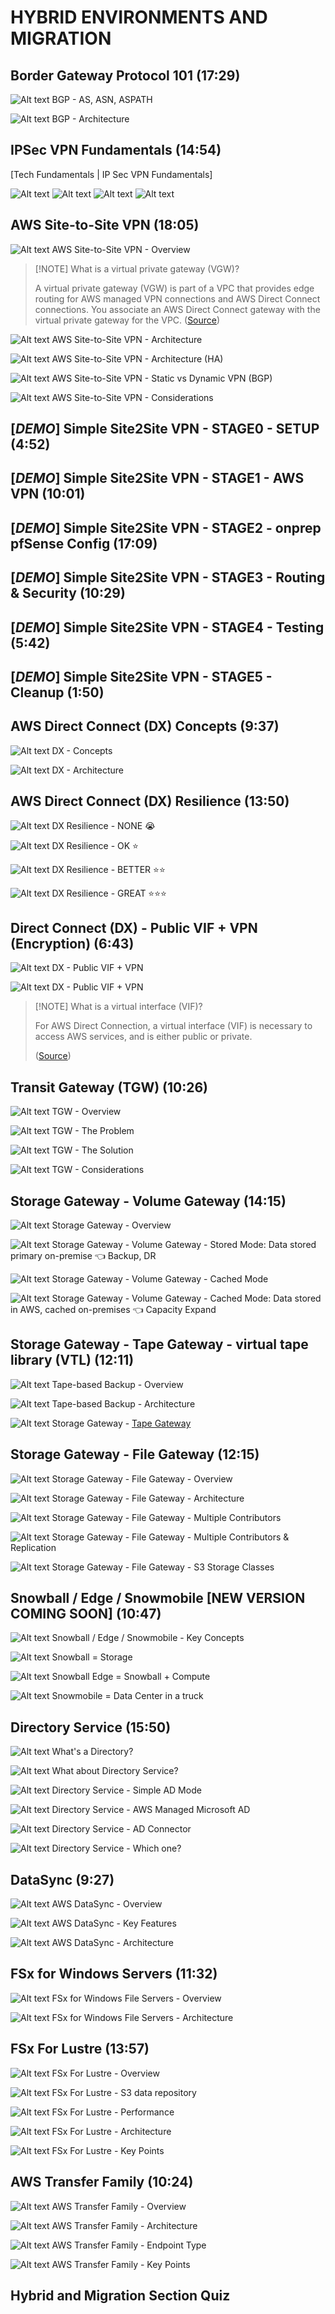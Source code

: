 # HYBRID ENVIRONMENTS AND MIGRATION

## Border Gateway Protocol 101 (17:29)

![Alt text](<images/Screenshot 2023-10-11 at 11.13.54 - Border_Gateway_Protocol_101__learn.cantrill.io_—_F.png>)
BGP - AS, ASN, ASPATH

![Alt text](./material/1900-HYBRID_ENVIRONMENTS_AND_MIGRATION/00_LEARNINGAIDS/BGP101-1.png)
BGP - Architecture

## IPSec VPN Fundamentals (14:54)

[Tech Fundamentals | IP Sec VPN Fundamentals]

![Alt text](./material/1900-HYBRID_ENVIRONMENTS_AND_MIGRATION/00_LEARNINGAIDS/IPSEC-101-1.png)
![Alt text](./material/1900-HYBRID_ENVIRONMENTS_AND_MIGRATION/00_LEARNINGAIDS/IPSEC-101-2.png)
![Alt text](./material/1900-HYBRID_ENVIRONMENTS_AND_MIGRATION/00_LEARNINGAIDS/IPSEC-101-3.png)
![Alt text](./material/1900-HYBRID_ENVIRONMENTS_AND_MIGRATION/00_LEARNINGAIDS/IPSEC-101-4.png)

## AWS Site-to-Site VPN (18:05)

![Alt text](<images/Screenshot 2023-10-11 at 11.45.21 - AWS_Site-to-Site_VPN__learn.cantrill.io_—_Firefox_.png>)
AWS Site-to-Site VPN - Overview

> [!NOTE] What is a virtual private gateway (VGW)?
>
> A virtual private gateway (VGW) is part of a VPC that provides edge routing for AWS managed VPN connections and AWS Direct Connect connections. You associate an AWS Direct Connect gateway with the virtual private gateway for the VPC.
> ([Source](https://aws.amazon.com/directconnect/faqs/#what-is-a-virtual-private-gateway))

![Alt text](./material/1900-HYBRID_ENVIRONMENTS_AND_MIGRATION/00_LEARNINGAIDS/AWS-Site-2-SiteVPN-1.png)
AWS Site-to-Site VPN - Architecture

![Alt text](./material/1900-HYBRID_ENVIRONMENTS_AND_MIGRATION/00_LEARNINGAIDS/AWS-Site-2-SiteVPN-2.png)
AWS Site-to-Site VPN - Architecture (HA)

![Alt text](./material/1900-HYBRID_ENVIRONMENTS_AND_MIGRATION/00_LEARNINGAIDS/AWS-Site-2-SiteVPN-3.png)
AWS Site-to-Site VPN - Static vs Dynamic VPN (BGP)

![Alt text](<images/Screenshot 2023-10-11 at 11.57.16 - AWS_Site-to-Site_VPN__learn.cantrill.io_—_Firefox_.png>)
AWS Site-to-Site VPN - Considerations

## [_DEMO_] Simple Site2Site VPN - STAGE0 - SETUP (4:52)

## [_DEMO_] Simple Site2Site VPN - STAGE1 - AWS VPN (10:01)

## [_DEMO_] Simple Site2Site VPN - STAGE2 - onprep pfSense Config (17:09)

## [_DEMO_] Simple Site2Site VPN - STAGE3 - Routing & Security (10:29)

## [_DEMO_] Simple Site2Site VPN - STAGE4 - Testing (5:42)

## [_DEMO_] Simple Site2Site VPN - STAGE5 - Cleanup (1:50)

## AWS Direct Connect (DX) Concepts (9:37)

![Alt text](<images/Screenshot 2023-10-11 at 14.07.52 - Direct_Connect_(DX)_Concepts__learn.c_—_Firefox_De.png>)
DX - Concepts

![Alt text](./material/1900-HYBRID_ENVIRONMENTS_AND_MIGRATION/00_LEARNINGAIDS/DirectConnect-1.png)
DX - Architecture

## AWS Direct Connect (DX) Resilience (13:50)

![Alt text](./material/1900-HYBRID_ENVIRONMENTS_AND_MIGRATION/00_LEARNINGAIDS/DirectConnect-Resilience-1.png)
DX Resilience - NONE 😭

![Alt text](./material/1900-HYBRID_ENVIRONMENTS_AND_MIGRATION/00_LEARNINGAIDS/DirectConnect-Resilience-2.png)
DX Resilience - OK ⭐

![Alt text](./material/1900-HYBRID_ENVIRONMENTS_AND_MIGRATION/00_LEARNINGAIDS/DirectConnect-Resilience-3.png)
DX Resilience - BETTER ⭐⭐

![Alt text](./material/1900-HYBRID_ENVIRONMENTS_AND_MIGRATION/00_LEARNINGAIDS/DirectConnect-Resilience-4.png)
DX Resilience - GREAT ⭐⭐⭐

## Direct Connect (DX) - Public VIF + VPN (Encryption) (6:43)

![Alt text](<images/Screenshot 2023-10-11 at 14.29.32 - Direct_Connect_(DX)_-_Public_VIF_+_VPN_(Encryption.png>)
DX - Public VIF + VPN

![Alt text](<images/Screenshot 2023-10-11 at 14.31.10 - Direct_Connect_(DX)_-_Public_VIF_+_VPN_(Encryption.png>)
DX - Public VIF + VPN

> [!NOTE] What is a virtual interface (VIF)?
>
> For AWS Direct Connection, a virtual interface (VIF) is necessary to access AWS services, and is either public or private.
>
> ([Source](https://aws.amazon.com/directconnect/faqs/#what-is-a-virtual-interface))

## Transit Gateway (TGW) (10:26)

![Alt text](<images/Screenshot 2023-10-11 at 14.49.09 - Transit_Gateway__learn.c_—_Firefox_Developer_Editi.png>)
TGW - Overview

![Alt text](./material/1900-HYBRID_ENVIRONMENTS_AND_MIGRATION/00_LEARNINGAIDS/TransitGateway-1.png)
TGW - The Problem

![Alt text](./material/1900-HYBRID_ENVIRONMENTS_AND_MIGRATION/00_LEARNINGAIDS/TransitGateway-2.png)
TGW - The Solution

![Alt text](<images/Screenshot 2023-10-11 at 14.55.15 - Transit_Gateway__learn.c_—_Firefox_Developer_Editi.png>)
TGW - Considerations

## Storage Gateway - Volume Gateway (14:15)

![Alt text](<images/Screenshot 2023-10-11 at 14.58.42 - Storage_Gateway_-_Volume__learn.c_—_Firefox_Develo.png>)
Storage Gateway - Overview

![Alt text](./material/1900-HYBRID_ENVIRONMENTS_AND_MIGRATION/00_LEARNINGAIDS/StorageGateway-VOLUME-1.png)
Storage Gateway - Volume Gateway - Stored Mode: Data stored primary on-premise 👈 Backup, DR

![Alt text](./material/1900-HYBRID_ENVIRONMENTS_AND_MIGRATION/00_LEARNINGAIDS/StorageGateway-VOLUME-2.png)
Storage Gateway - Volume Gateway - Cached Mode

![Alt text](./material/1900-HYBRID_ENVIRONMENTS_AND_MIGRATION/00_LEARNINGAIDS/StorageGateway-VOLUME-3.png)
Storage Gateway - Volume Gateway - Cached Mode: Data stored in AWS, cached on-premises 👈 Capacity Expand

## Storage Gateway - Tape Gateway - virtual tape library (VTL) (12:11)

![Alt text](<images/Screenshot 2023-10-11 at 15.14.26 - Storage_Gateway_-_Tape_(VTL)__learn.c_—_Firefox_De.png>)
Tape-based Backup - Overview

![Alt text](./material/1900-HYBRID_ENVIRONMENTS_AND_MIGRATION/00_LEARNINGAIDS/StorageGateway-TAPE-1.png)
Tape-based Backup - Architecture

![Alt text](./material/1900-HYBRID_ENVIRONMENTS_AND_MIGRATION/00_LEARNINGAIDS/StorageGateway-TAPE-2.png)
Storage Gateway - [Tape Gateway](https://aws.amazon.com/storagegateway/vtl/)

## Storage Gateway - File Gateway (12:15)

![Alt text](<images/Screenshot 2023-10-11 at 15.37.35 - Storage_Gateway_-_File__learn.c_—_Firefox_Develope.png>)
Storage Gateway - File Gateway - Overview

![Alt text](./material/1900-HYBRID_ENVIRONMENTS_AND_MIGRATION/00_LEARNINGAIDS/StorageGateway-FILE-1.png)
Storage Gateway - File Gateway - Architecture

![Alt text](./material/1900-HYBRID_ENVIRONMENTS_AND_MIGRATION/00_LEARNINGAIDS/StorageGateway-FILE-2.png)
Storage Gateway - File Gateway - Multiple Contributors

![Alt text](./material/1900-HYBRID_ENVIRONMENTS_AND_MIGRATION/00_LEARNINGAIDS/StorageGateway-FILE-3.png)
Storage Gateway - File Gateway - Multiple Contributors & Replication

![Alt text](./material/1900-HYBRID_ENVIRONMENTS_AND_MIGRATION/00_LEARNINGAIDS/StorageGateway-FILE-4.png)
Storage Gateway - File Gateway - S3 Storage Classes

## Snowball / Edge / Snowmobile [NEW VERSION COMING SOON] (10:47)

![Alt text](<images/Screenshot 2023-10-11 at 15.54.33 - Snowball__Edge__Snowmobile_[NEW_VERSION_COMING_SOO.png>)
Snowball / Edge / Snowmobile - Key Concepts

![Alt text](<images/Screenshot 2023-10-11 at 15.56.25 - Snowball__Edge__Snowmobile_[NEW_VERSION_COMING_SOO.png>)
Snowball = Storage

![Alt text](<images/Screenshot 2023-10-11 at 16.00.13 - Snowball__Edge__Snowmobile_[NEW_VERSION_COMING_SOO.png>)
Snowball Edge = Snowball + Compute

![Alt text](<images/Screenshot 2023-10-11 at 16.01.40 - Snowball__Edge__Snowmobile_[NEW_VERSION_COMING_SOO.png>)
Snowmobile = Data Center in a truck

## Directory Service (15:50)

![Alt text](<images/Screenshot 2023-10-11 at 16.13.10 - Directory_Service__learn.cantril_and_1_more_page_-.png>)
What's a Directory?

![Alt text](<images/Screenshot 2023-10-11 at 23.15.36 - Directory_Service__learn.cantrill.io_and_5_more_pa.png>)
What about Directory Service?

![Alt text](./material/1900-HYBRID_ENVIRONMENTS_AND_MIGRATION/00_LEARNINGAIDS/DirectoryService-1.png)
Directory Service - Simple AD Mode

![Alt text](./material/1900-HYBRID_ENVIRONMENTS_AND_MIGRATION/00_LEARNINGAIDS/DirectoryService-2.png)
Directory Service - AWS Managed Microsoft AD

![Alt text](./material/1900-HYBRID_ENVIRONMENTS_AND_MIGRATION/00_LEARNINGAIDS/DirectoryService-3.png)
Directory Service - AD Connector

![Alt text](<images/Screenshot 2023-10-11 at 23.27.35 - Directory_Service__learn.cantrill.io_and_6_more_pa.png>)
Directory Service - Which one?

## DataSync (9:27)

![Alt text](<images/Screenshot 2023-10-11 at 23.48.43 - DataSync__learn.cantrill.io_and_3_more_pages_-_Per.png>)
AWS DataSync - Overview

![Alt text](<images/Screenshot 2023-10-11 at 23.49.48 - DataSync__learn.cantrill.io_and_3_more_pages_-_Per.png>)
AWS DataSync - Key Features

![Alt text](./material/1900-HYBRID_ENVIRONMENTS_AND_MIGRATION/00_LEARNINGAIDS/Datasync-1.png)
AWS DataSync - Architecture

## FSx for Windows Servers (11:32)

![Alt text](<images/Screenshot 2023-10-12 at 00.06.03 - [ASSOCIATESHARED]_FSx_for_Windows_Servers__learn.c.png>)
FSx for Windows File Servers - Overview

![Alt text](./material/1900-HYBRID_ENVIRONMENTS_AND_MIGRATION/00_LEARNINGAIDS/FSX-Windows-1.png)
FSx for Windows File Servers - Architecture

## FSx For Lustre (13:57)

![Alt text](<images/Screenshot 2023-10-12 at 00.24.01 - [ASSOCIATESHARED]_FSx_For_Lustre__learn.cantrill.i.png>)
FSx For Lustre - Overview

![Alt text](./material/1900-HYBRID_ENVIRONMENTS_AND_MIGRATION/00_LEARNINGAIDS/FSX-Lustre-1.png)
FSx For Lustre - S3 data repository

![Alt text](<images/Screenshot 2023-10-12 at 00.29.37 - [ASSOCIATESHARED]_FSx_For_Lustre__learn.cantrill.i.png>)
FSx For Lustre - Performance

![Alt text](./material/1900-HYBRID_ENVIRONMENTS_AND_MIGRATION/00_LEARNINGAIDS/FSX-Lustre-2.png)
FSx For Lustre - Architecture

![Alt text](<images/Screenshot 2023-10-12 at 00.33.14 - [ASSOCIATESHARED]_FSx_For_Lustre__learn.cantrill.i.png>)
FSx For Lustre - Key Points

## AWS Transfer Family (10:24)

![Alt text](<images/Screenshot 2023-10-12 at 00.44.53 - [ASSOCIATESHARED]_AWS_Transfer_Family__learn.cantr.png>)
AWS Transfer Family - Overview

![Alt text](./material/1900-HYBRID_ENVIRONMENTS_AND_MIGRATION/00_LEARNINGAIDS/TransferFamily-1.png)
AWS Transfer Family - Architecture

![Alt text](./material/1900-HYBRID_ENVIRONMENTS_AND_MIGRATION/00_LEARNINGAIDS/TransferFamily-2.png)
AWS Transfer Family - Endpoint Type

![Alt text](<images/Screenshot 2023-10-12 at 00.49.33 - [ASSOCIATESHARED]_AWS_Transfer_Family__learn.cantr.png>)
AWS Transfer Family - Key Points

## Hybrid and Migration Section Quiz

